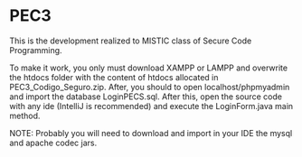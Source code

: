 # PEC3
This is the development realized to MISTIC class of Secure Code Programming.

To make it work, you only must download XAMPP or LAMPP and overwrite the htdocs folder with the content of htdocs allocated in PEC3_Codigo_Seguro.zip. After, you should to open localhost/phpmyadmin and import the database LoginPECS.sql. After this, open the source code with any ide (IntelliJ is recommended) and execute the LoginForm.java main method.

NOTE: Probably you will need to download and import in your IDE the mysql and apache codec jars. 
